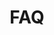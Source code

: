 ---
title: FAQ

description: This is the Frequently Asked Questions Section of Dunosis Docs.
icon: material/emoticon-question

status: new
---